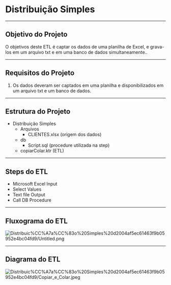 # Distribuição Simples

---

## Objetivo do Projeto

O objetivos deste ETL é captar os dados de uma planilha de Excel, e grava-los em um arquivo txt e em uma banco de dados simultaneamente..

---

## Requisitos do Projeto

1. Os dados deveram ser captados em uma planilha e disponibilizados em um arquivo txt e um banco de dados.

---

## Estrutura do Projeto

- Distribuição Simples
    - Arquivos
        - CLIENTES.xlsx (origem dos dados)
    - db
        - Script.sql (procedure utilizada na step)
    - copiarColar.ktr (ETL)

---

## Steps do ETL

- Microsoft Excel Input
- Select Values
- Text file Output
- Call DB Procedure

---

## Fluxograma do ETL

![Distribuic%CC%A7a%CC%83o%20Simples%20d2004af5ec61463f9b05952e4bc04fd9/Untitled.png](Distribuic%CC%A7a%CC%83o%20Simples%20d2004af5ec61463f9b05952e4bc04fd9/Untitled.png)

---

## Diagrama do ETL

![Distribuic%CC%A7a%CC%83o%20Simples%20d2004af5ec61463f9b05952e4bc04fd9/Copiar_e_Colar.jpeg](Distribuic%CC%A7a%CC%83o%20Simples%20d2004af5ec61463f9b05952e4bc04fd9/Copiar_e_Colar.jpeg)